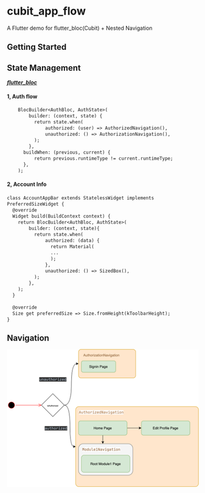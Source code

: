 # cubit_app_flow

A Flutter demo for flutter_bloc(Cubit) + Nested Navigation
## Getting Started

## State Management
[***flutter_bloc***](https://pub.dev/packages/flutter_bloc)
#### 1, Auth flow
```
    BlocBuilder<AuthBloc, AuthState>(
        builder: (context, state) {
          return state.when(
              authorized: (user) => AuthorizedNavigation(),
              unauthorized: () => AuthorizationNavigation(),
          );
        },
      buildWhen: (previous, current) {
          return previous.runtimeType != current.runtimeType;
      },
    );
```
#### 2, Account Info
```
class AccountAppBar extends StatelessWidget implements PreferredSizeWidget {
  @override
  Widget build(BuildContext context) {
    return BlocBuilder<AuthBloc, AuthState>(
        builder: (context, state){
          return state.when(
              authorized: (data) {
                return Material(
                ...
                );
              },
              unauthorized: () => SizedBox(),
          );
        },
    );
  }

  @override
  Size get preferredSize => Size.fromHeight(kToolbarHeight);
}
```
## Navigation
![Flow App](demo/navigation_demo_flow.png)




